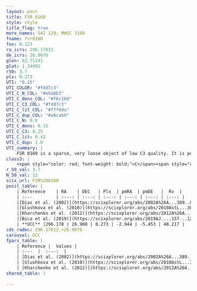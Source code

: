 ```yaml
---
layout: post
title: FSR 0160
style: style
title_flag: true
more_names: SAI 129; MWSC 3168
fname: fsr0160
fov: 0.123
ra_icrs: 296.17812
de_icrs: 26.9076
glon: 62.71141
glat: 1.34492
r50: 3.7
plx: 0.273
UTI: "0.25"
UTI_COLOR: "#fdd7c3"
UTI_C_N_COL: "#e0a6b3"
UTI_C_dens_COL: "#f6c1b8"
UTI_C_C3_COL: "#fdd7c3"
UTI_C_lit_COL: "#fff6da"
UTI_C_dup_COL: "#a6cab9"
UTI_C_N: 0.0
UTI_C_dens: 0.15
UTI_C_C3: 0.25
UTI_C_lit: 0.42
UTI_C_dup: 1.0
UTI_summary: |
    FSR 0160 is a sparse, very loose object of low C3 quality. It is poorly studied in the literature, with no articles listed in the last 6 years.<br><br><span style="color: #99180f; font-weight: bold;">Warning: </span>contains less than 25 stars with <i>P>0.5</i> estimated.
class3: |
    <span style="color: red; font-weight: bold;">C</span><span style="color: red; font-weight: bold;">C</span>
r_50_val: 3.7
N_50_val: 12
scix_url: FSR%200160
posit_table: |
    | Reference    | RA    | DEC   | Plx  | pmRA  | pmDE   |  Rv  |
    | :---         | :---: | :---: | :---: | :---: | :---: | :---: |
    |[Dias et al. (2002)](https://scixplorer.org/abs/2002A%26A...389..871D) | 296.183 | 26.91 | -- | -3.83 | -3.89 | -- |
    |[Glushkova et al. (2010)](https://scixplorer.org/abs/2010AstL...36...75G) | 296.185 | 26.902 | -- | -- | -- | -- |
    |[Kharchenko et al. (2012)](https://scixplorer.org/abs/2012A%26A...543A.156K) | 296.183 | 26.905 | -- | -3.83 | -3.89 | -- |
    |[Bica et al. (2019)](https://scixplorer.org/abs/2019AJ....157...12B) | 296.189 | 26.907 | -- | -- | -- | -- |
    | **UCC** |296.178 | 26.908 | 0.273 | -2.944 | -5.453 | 48.217 | 
cds_radec: 296.17812,+26.9076
carousel: UCC
fpars_table: |
    | Reference |  Values |
    | :---  |  :---:  |
    | [Dias et al. (2002)](https://scixplorer.org/abs/2002A%26A...389..871D) | `E(B-V)=0.937, Dist=2289.0, Age=8.69` |
    | [Glushkova et al. (2010)](https://scixplorer.org/abs/2010AstL...36...75G) | `E(B-V)=1.42, Dm=14.38, Age=8.95` |
    | [Kharchenko et al. (2012)](https://scixplorer.org/abs/2012A%26A...543A.156K) | `e_bv=0.937, distance=2289, log_age=8.69` |
shared_table: |
    
---
```

